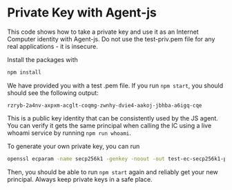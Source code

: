 # Private Key with Agent-js

This code shows how to take a private key and use it as an Internet Computer identity with Agent-js. Do not use the test-priv.pem file for any real applications - it is insecure.

Install the packages with 

```sh
npm install
```

We have provided you with a test .pem file. If you run `npm start`, you should should see the following output:
```
rzryb-2a4nv-axpxm-acglt-coqmg-zwnhy-dvie4-aakoj-jbhba-a6igq-cqe
```

This is a public key identity that can be consistently used by the JS agent. You can verify it gets the same principal when calling the IC using a live whoami service by running `npm run whoami`.

To generate your own private key, you can run

```sh
openssl ecparam -name secp256k1 -genkey -noout -out test-ec-secp256k1-priv-key.pem
```

Then, you should be able to run `npm start` again and reliably get your new principal. Always keep private keys in a safe place.
